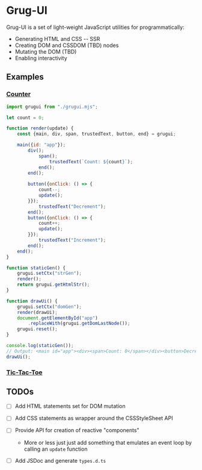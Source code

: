 # Grug-UI

Grug-UI is a set of light-weight JavaScript utilities for programmatically:
- Generating HTML and CSS -- SSR
- Creating DOM and CSSDOM (TBD) nodes
- Mutating the DOM (TBD)
- Enabling interactivity


## Examples

### [Counter](./examples/counter/index.mjs)
```js
import grugui from "./grugui.mjs";

let count = 0;

function render(update) {
    const {main, div, span, trustedText, button, end} = grugui;

    main({id: "app"});
        div(); 
            span();
                trustedText(`Count: ${count}`);
            end();
        end();
        
        button({onClick: () => {
            count--;
            update();
        }});
            trustedText("Decrement");
        end();
        button({onClick: () => {
            count++;
            update();
        }});
            trustedText("Increment");
        end();
    end();
}

function staticGen() {
    grugui.setCtx("strGen");
    render();
    return grugui.getHtmlStr();
}

function drawUi() {
    grugui.setCtx("domGen");
    render(drawUi);
    document.getElementById("app")
        .replaceWith(grugui.getDomLastNode());
    grugui.reset();
}

console.log(staticGen());
// Output: <main id="app"><div><span>Count: 0</span></div><button>Decrement</button><button>Increment</button></main>
drawUi();
```

### [Tic-Tac-Toe](./examples/tic-tac-toe/index.mjs)


## TODOs

- [ ] Add HTML statements set for DOM mutation
- [ ] Add CSS statements as wrapper around the CSSStyleSheet API
- [ ] Provide API for creation of reactive "components"
    - More or less just just add something that emulates an event loop
      by calling an `update` function
- [ ] Add JSDoc and generate `types.d.ts`

